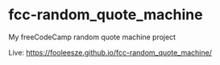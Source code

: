 # fcc-random_quote_machine

My freeCodeCamp random quote machine project

Live: https://fooleesze.github.io/fcc-random_quote_machine/
